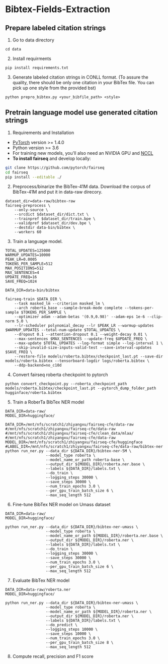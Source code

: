 # Bibtex-Fields-Extraction
## Prepare labeled citation strings 
1. Go to data directory
```
cd data
```
2. Install requirments
```
pip install requirements.txt
```
3. Generate labeled citation strings in CONLL format. (To assure the quality, there should be only one citation in your BibTex file. You can pick up one style from the provided bst)
```
python prepro_bibtex.py <your_bibfile_path> <style>
```
## Pretrain language model use generated citation strings
1. Requirements and Installation
* [PyTorch](http://pytorch.org/) version >= 1.4.0
* Python version >= 3.6
* For training new models, you'll also need an NVIDIA GPU and [NCCL](https://github.com/NVIDIA/nccl)
* **To install fairseq** and develop locally:
```bash
git clone https://github.com/pytorch/fairseq
cd fairseq
pip install --editable ./
```
2. Preprocess/binarize the BibTex-41M data. Download the corpus of BibTex-41M and put it in data-raw direcory.
```
dataset_dir=data-raw/bibtex-raw
fairseq-preprocess \
    --only-source \
    --srcdict $dataset_dir/dict.txt \
    --trainpref $dataset_dir/train.bpe \
    --validpref $dataset_dir/dev.bpe \
    --destdir data-bin/bibtex \
    --workers 60
```
3. Train a language model. 
```
TOTAL_UPDATES=125000   
WARMUP_UPDATES=10000    
PEAK_LR=0.0005          
TOKENS_PER_SAMPLE=512  
MAX_POSITIONS=512       
MAX_SENTENCES=4         
UPDATE_FREQ=16          
SAVE_FREQ=1024

DATA_DIR=data-bin/bibtex

fairseq-train $DATA_DIR \
    --task masked_lm --criterion masked_lm \
    --arch roberta_base --sample-break-mode complete --tokens-per-sample $TOKENS_PER_SAMPLE \
    --optimizer adam --adam-betas '(0.9,0.98)' --adam-eps 1e-6 --clip-norm 5.0 \
    --lr-scheduler polynomial_decay --lr $PEAK_LR --warmup-updates $WARMUP_UPDATES --total-num-update $TOTAL_UPDATES \
    --dropout 0.1 --attention-dropout 0.1 --weight-decay 0.01 \
    --max-sentences $MAX_SENTENCES --update-freq $UPDATE_FREQ \
    --max-update $TOTAL_UPDATES --log-format simple --log-interval 1 \
    --skip-invalid-size-inputs-valid-test --save-interval-updates $SAVE_FREQ \
    --restore-file models/roberta.bibtex/checkpoint_last.pt --save-dir models/roberta.bibtex --tensorboard-logdir logs/roberta.bibtex \
    --ddp-backend=no_c10d
```
4. Convert fairseq roberta checkpoint to pytorch
```
python convert_checkpoint.py --roberta_checkpoint_path models/roberta.bibtex/checkpoint_last.pt --pytorch_dump_folder_path hugginface/roberta.bibtex
```
5. Train a RoberTa BibTex NER model
```
DATA_DIR=data-raw/
MODEL_DIR=huggingface/

DATA_DIR=/mnt/nfs/scratch1/zhiyangxu/fairseq-cfe/data-raw
#/mnt/nfs/scratch1/zhiyangxu/fairseq-cfe/data-raw
#/mnt/nfs/scratch1/zhiyangxu/fairseq-cfe/clean_data/mlaa/
#/mnt/nfs/scratch1/zhiyangxu/fairseq-cfe/data-raw
MODEL_DIR=/mnt/nfs/scratch1/zhiyangxu/fairseq-cfe/huggingface
#LABEL_DIR=/mnt/nfs/scratch1/zhiyangxu/fairseq-cfe/data-raw/bibtex-ner
python run_ner.py --data_dir ${DATA_DIR}/bibtex-ner-5M \
                  --model_type roberta \
                  --model_name_or_path roberta-base \
                  --output_dir ${MODEL_DIR}/roberta.ner.base \
                  --labels ${DATA_DIR}/labels.txt \
                  --do_train \
                  --logging_steps 30000 \
                  --save_steps 30000 \
                  --num_train_epochs 3.0 \
                  --per_gpu_train_batch_size 6 \
                  --max_seq_length 512
 ```
6. Fine-tune BibTex NER model on Umass dataset
```
DATA_DIR=data-raw/
MODEL_DIR=huggingface/

python run_ner.py --data_dir ${DATA_DIR}/bibtex-ner-umass \
                  --model_type roberta \
                  --model_name_or_path ${MODEL_DIR}/roberta.ner.base \
                  --output_dir ${MODEL_DIR}/roberta.ner \
                  --labels ${DATA_DIR}/labels.txt \
                  --do_train \
                  --logging_steps 30000 \
                  --save_steps 30000 \
                  --num_train_epochs 3.0 \
                  --per_gpu_train_batch_size 6 \
                  --max_seq_length 512
 ```
7. Evaluate BibTex NER model
```
DATA_DIR=data-raw/roberta.ner
MODEL_DIR=huggingface/

python run_ner.py --data_dir ${DATA_DIR}/bibtex-ner-umass \
                  --model_type roberta \
                  --model_name_or_path ${MODEL_DIR}/roberta.ner \
                  --output_dir ${MODEL_DIR}/roberta.ner \
                  --labels ${DATA_DIR}/labels.txt \
                  --do_predict \
                  --logging_steps 10000 \
                  --save_steps 10000 \
                  --num_train_epochs 3.0 \
                  --per_gpu_train_batch_size 8 \
                  --max_seq_length 512
```
8. Compute recall, precision and F1 score 
